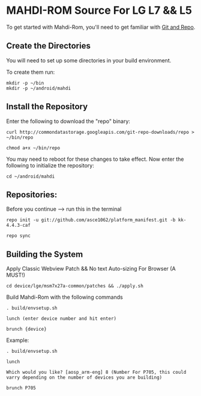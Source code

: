 MAHDI-ROM Source For LG L7 && L5
=================================
To get started with Mahdi-Rom, you'll need to get
familiar with [Git and Repo](http://source.android.com/source/version-control.html).

Create the Directories
----------------------

You will need to set up some directories in your build environment.

To create them run:

    mkdir -p ~/bin
    mkdir -p ~/android/mahdi

Install the Repository
----------------------

Enter the following to download the "repo" binary:

    curl http://commondatastorage.googleapis.com/git-repo-downloads/repo > ~/bin/repo

    chmod a+x ~/bin/repo

You may need to reboot for these changes to take effect. 
Now enter the following to initialize the repository:

    cd ~/android/mahdi

Repositories:
-------------

Before you continue --> run this in the terminal

    repo init -u git://github.com/asce1062/platform_manifest.git -b kk-4.4.3-caf

    repo sync
    

Building the System
---------------

Apply Classic Webview Patch && No text Auto-sizing For Browser (A MUST!)

    cd device/lge/msm7x27a-common/patches && ./apply.sh 

Build Mahdi-Rom with the following commands

    . build/envsetup.sh

    lunch (enter device number and hit enter)

    brunch {device}
    
Example:

    . build/envsetup.sh

    lunch

    Which would you like? [aosp_arm-eng] 8 (Number For P705, this could varry depending on the number of devices you are building)

    brunch P705
